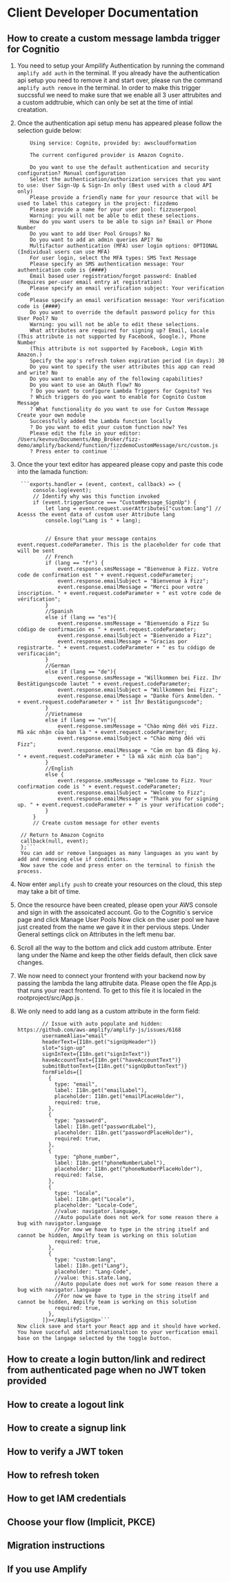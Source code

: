 # Client Developer Documentation
## How to create a custom message lambda trigger for Cognitio
1. You need to setup your Ampilify Authentication by running the command `amplify add auth` in the terminal.
    If you already have the authentication api setup you need to remove it and start over, please run the command `amplify auth remove` in the terminal.
    In order to make this trigger succssful we need to make sure that we enable all 3 user attrubites and a custom addtrubie, which can only be set at the time of intial creatation. 

1. Once the authentication api setup menu has appeared please follow the selection guide below:

    ```your user@a483e743386a fizz-demo % amplify add auth
        Using service: Cognito, provided by: awscloudformation
        
        The current configured provider is Amazon Cognito. 
        
        Do you want to use the default authentication and security configuration? Manual configuration
        Select the authentication/authorization services that you want to use: User Sign-Up & Sign-In only (Best used with a cloud API only)
        Please provide a friendly name for your resource that will be used to label this category in the project: fizzdemo
        Please provide a name for your user pool: fizzuserpool
        Warning: you will not be able to edit these selections. 
        How do you want users to be able to sign in? Email or Phone Number
        Do you want to add User Pool Groups? No
        Do you want to add an admin queries API? No
        Multifactor authentication (MFA) user login options: OPTIONAL (Individual users can use MFA)
        For user login, select the MFA types: SMS Text Message
        Please specify an SMS authentication message: Your authentication code is {####}
        Email based user registration/forgot password: Enabled (Requires per-user email entry at registration)
        Please specify an email verification subject: Your verification code
        Please specify an email verification message: Your verification code is {####}
        Do you want to override the default password policy for this User Pool? No
        Warning: you will not be able to edit these selections. 
        What attributes are required for signing up? Email, Locale (This attribute is not supported by Facebook, Google.), Phone Number 
        (This attribute is not supported by Facebook, Login With Amazon.)
        Specify the app's refresh token expiration period (in days): 30
        Do you want to specify the user attributes this app can read and write? No
        Do you want to enable any of the following capabilities? 
        Do you want to use an OAuth flow? No
        ? Do you want to configure Lambda Triggers for Cognito? Yes
        ? Which triggers do you want to enable for Cognito Custom Message
        ? What functionality do you want to use for Custom Message Create your own module
        Successfully added the Lambda function locally
        ? Do you want to edit your custom function now? Yes
        Please edit the file in your editor: /Users/kevnvo/Documents/Amp_Broker/fizz-demo/amplify/backend/function/fizzdemoCustomMessage/src/custom.js
        ? Press enter to continue ```

1. Once the your text editor has appeared please copy and paste this code into the lamada function:

        ```exports.handler = (event, context, callback) => {
            console.log(event);
            // Identify why was this function invoked
            if (event.triggerSource === "CustomMessage_SignUp") {
                let lang = event.request.userAttributes["custom:lang"] // Acesss the event data of custom user Attribute lang
                console.log("Lang is " + lang);


                // Ensure that your message contains event.request.codeParameter. This is the placeholder for code that will be sent
                // French
                if (lang == "fr") {
                    event.response.smsMessage = "Bienvenue à Fizz. Votre code de confirmation est " + event.request.codeParameter;
                    event.response.emailSubject = "Bienvenue à Fizz";
                    event.response.emailMessage = "Merci pour votre inscription. " + event.request.codeParameter + " est votre code de vérification";
                } 
                //Spanish
                else if (lang == "es"){
                    event.response.smsMessage = "Bienvenido a Fizz Su código de confirmación es " + event.request.codeParameter;
                    event.response.emailSubject = "Bienvenido a Fizz";
                    event.response.emailMessage = "Gracias por registrarte. " + event.request.codeParameter + " es tu código de verificación";
                }
                //German
                else if (lang == "de"){
                    event.response.smsMessage = "Willkommen bei Fizz. Ihr Bestätigungscode lautet " + event.request.codeParameter;
                    event.response.emailSubject = "Willkommen bei Fizz";
                    event.response.emailMessage = "Danke fürs Anmelden. " + event.request.codeParameter + " ist Ihr Bestätigungscode";
                }
                //Vietnamese
                else if (lang == "vn"){
                    event.response.smsMessage = "Chào mừng đến với Fizz. Mã xác nhận của bạn là " + event.request.codeParameter;
                    event.response.emailSubject = "Chào mừng đến với Fizz";
                    event.response.emailMessage = "Cảm ơn bạn đã đăng ký. " + event.request.codeParameter + " là mã xác minh của bạn";
                }
                //English
                else {
                    event.response.smsMessage = "Welcome to Fizz. Your confirmation code is " + event.request.codeParameter;
                    event.response.emailSubject = "Welcome to Fizz";
                    event.response.emailMessage = "Thank you for signing up. " + event.request.codeParameter + " is your verification code";
                }
            }
            // Create custom message for other events

        // Return to Amazon Cognito
        callback(null, event);
        };```
        You can add or remove languages as many languages as you want by add and removing else if conditions.
        Now save the code and press enter on the terminal to finish the process.

1. Now enter `amplify push` to create your resources on the cloud, this step may take a bit of time.

1. Once the resource have been created, please open your AWS console and sign in with the assoicated account.
   Go to the Cognitio`s service page and click Manage User Pools 
   Now click on the user pool we have just created from the name we gave it in ther pervious steps.
   Under General settings click on Attributes in the left menu bar.


1. Scroll all the way to the bottom and click add custom attribute.
   Enter lang under the Name and keep the other fields default, then click save changes.

1. We now need to connect your frontend with your backend now by passing the lambda the lang attrubite data.
   Please open the file App.js that runs your react frontend. To get to this file it is localed in the rootproject/src/App.js .


1. We only need to add lang as a custom attribute in the form field:
    ``` <AmplifySignUp 
            // Issue with auto populate and hidden: https://github.com/aws-amplify/amplify-js/issues/6168
            usernameAlias="email"
            headerText={I18n.get("signUpHeader")}
            slot="sign-up"
            signInText={I18n.get("signInText")}
            haveAccountText={I18n.get("haveAccountText")}
            submitButtonText={I18n.get("signUpButtonText")}
            formFields={[
              {
                type: "email",
                label: I18n.get("emailLabel"),
                placeholder: I18n.get("emailPlaceHolder"),
                required: true,
              },
              {
                type: "password",
                label: I18n.get("passwordLabel"),
                placeholder: I18n.get("passwordPlaceHolder"),
                required: true,
              },
              {
                type: "phone_number",
                label: I18n.get("phoneNumberLabel"),
                placeholder: I18n.get("phoneNumberPlaceHolder"),
                required: false,
              },
              {
                type: "locale",
                label: I18n.get("Locale"),
                placeholder: "Locale-Code",
                //value: navigator.language,
                //Auto populate does not work for some reason there a bug with navigator.language
                //For now we have to type in the string itself and cannot be hidden, Ampilfy team is working on this solution
                required: true,
              },
              {
                type: "custom:lang",
                label: I18n.get("Lang"),
                placeholder: "Lang-Code",
                //value: this.state.lang,
                //Auto populate does not work for some reason there a bug with navigator.language
                //For now we have to type in the string itself and cannot be hidden, Ampilfy team is working on this solution
                required: true,
              },
            ]}></AmplifySignUp>```
    Now click save and start your React app and it should have worked. You have succeful add internationaltion to your verfication email base on the langage selected by the toggle button.
## How to create a login button/link and redirect from authenticated page when no JWT token provided
## How to create a logout link
## How to create a signup link
## How to verify a JWT token
## How to refresh token
## How to get IAM credentials
## Choose your flow (Implicit, PKCE)
## Migration instructions
## If you use Amplify

